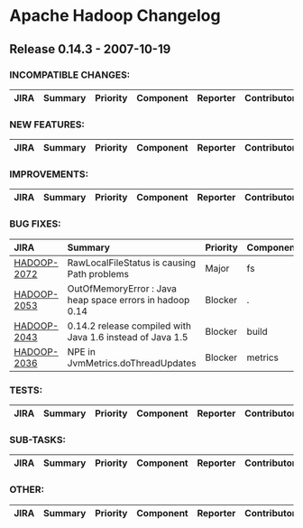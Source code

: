 # Apache Hadoop Changelog

## Release 0.14.3 - 2007-10-19

### INCOMPATIBLE CHANGES:

| JIRA | Summary | Priority | Component | Reporter | Contributor |
|:---- |:---- | :--- |:---- |:---- |:---- |


### NEW FEATURES:

| JIRA | Summary | Priority | Component | Reporter | Contributor |
|:---- |:---- | :--- |:---- |:---- |:---- |


### IMPROVEMENTS:

| JIRA | Summary | Priority | Component | Reporter | Contributor |
|:---- |:---- | :--- |:---- |:---- |:---- |


### BUG FIXES:

| JIRA | Summary | Priority | Component | Reporter | Contributor |
|:---- |:---- | :--- |:---- |:---- |:---- |
| [HADOOP-2072](https://issues.apache.org/jira/browse/HADOOP-2072) | RawLocalFileStatus is causing Path problems |  Major | fs | Dennis Kubes |  |
| [HADOOP-2053](https://issues.apache.org/jira/browse/HADOOP-2053) | OutOfMemoryError : Java heap space errors in hadoop 0.14 |  Blocker | . | Lohit Vijayarenu | Arun C Murthy |
| [HADOOP-2043](https://issues.apache.org/jira/browse/HADOOP-2043) | 0.14.2 release compiled with Java 1.6 instead of Java 1.5 |  Blocker | build | Doug Cutting | Doug Cutting |
| [HADOOP-2036](https://issues.apache.org/jira/browse/HADOOP-2036) | NPE in JvmMetrics.doThreadUpdates |  Blocker | metrics | Koji Noguchi | Nigel Daley |


### TESTS:

| JIRA | Summary | Priority | Component | Reporter | Contributor |
|:---- |:---- | :--- |:---- |:---- |:---- |


### SUB-TASKS:

| JIRA | Summary | Priority | Component | Reporter | Contributor |
|:---- |:---- | :--- |:---- |:---- |:---- |


### OTHER:

| JIRA | Summary | Priority | Component | Reporter | Contributor |
|:---- |:---- | :--- |:---- |:---- |:---- |


